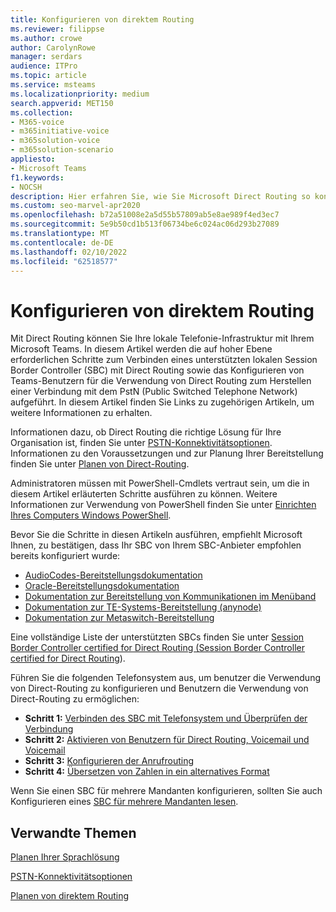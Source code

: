 ```yaml
---
title: Konfigurieren von direktem Routing
ms.reviewer: filippse
ms.author: crowe
author: CarolynRowe
manager: serdars
audience: ITPro
ms.topic: article
ms.service: msteams
ms.localizationpriority: medium
search.appverid: MET150
ms.collection:
- M365-voice
- m365initiative-voice
- m365solution-voice
- m365solution-scenario
appliesto:
- Microsoft Teams
f1.keywords:
- NOCSH
description: Hier erfahren Sie, wie Sie Microsoft Direct Routing so konfigurieren, dass Ihre lokale Telefonieinfrastruktur mit ihrer Telefonie Teams Telefonsystem.
ms.custom: seo-marvel-apr2020
ms.openlocfilehash: b72a51008e2a5d55b57809ab5e8ae989f4ed3ec7
ms.sourcegitcommit: 5e9b50cd1b513f06734be6c024ac06d293b27089
ms.translationtype: MT
ms.contentlocale: de-DE
ms.lasthandoff: 02/10/2022
ms.locfileid: "62518577"
---
```

# <a name="configure-direct-routing"></a>Konfigurieren von direktem Routing

Mit Direct Routing können Sie Ihre lokale Telefonie-Infrastruktur mit Ihrem Microsoft Teams. In diesem Artikel werden die auf hoher Ebene erforderlichen Schritte zum Verbinden eines unterstützten lokalen Session Border Controller (SBC) mit Direct Routing sowie das Konfigurieren von Teams-Benutzern für die Verwendung von Direct Routing zum Herstellen einer Verbindung mit dem PstN (Public Switched Telephone Network) aufgeführt. In diesem Artikel finden Sie Links zu zugehörigen Artikeln, um weitere Informationen zu erhalten.  

Informationen dazu, ob Direct Routing die richtige Lösung für Ihre Organisation ist, finden Sie unter [PSTN-Konnektivitätsoptionen](pstn-connectivity.md). Informationen zu den Voraussetzungen und zur Planung Ihrer Bereitstellung finden Sie unter [Planen von Direct-Routing](direct-routing-plan.md).

Administratoren müssen mit PowerShell-Cmdlets vertraut sein, um die in diesem Artikel erläuterten Schritte ausführen zu können. Weitere Informationen zur Verwendung von PowerShell finden Sie unter [Einrichten Ihres Computers Windows PowerShell](/SkypeForBusiness/set-up-your-computer-for-windows-powershell/set-up-your-computer-for-windows-powershell). 

Bevor Sie die Schritte in diesen Artikeln ausführen, empfiehlt Microsoft Ihnen, zu bestätigen, dass Ihr SBC von Ihrem SBC-Anbieter empfohlen bereits konfiguriert wurde: 

- [AudioCodes-Bereitstellungsdokumentation](https://www.audiocodes.com/solutions-products/products/products-for-microsoft-365/direct-routing-for-microsoft-teams)
- [Oracle-Bereitstellungsdokumentation](https://www.oracle.com/industries/communications/enterprise-session-border-controller/microsoft.html)
- [Dokumentation zur Bereitstellung von Kommunikationen im Menüband](https://ribboncommunications.com/solutions/enterprise-solutions/microsoft-solutions/direct-routing-microsoft-teams-calling)
- [Dokumentation zur TE-Systems-Bereitstellung (anynode)](https://www.anynode.de/anynode-and-microsoft-teams/)
- [Dokumentation zur Metaswitch-Bereitstellung](https://www.metaswitch.com/products/core-network/perimeta-sbc)

Eine vollständige Liste der unterstützten SBCs finden Sie unter [Session Border Controller certified for Direct Routing (Session Border Controller certified for Direct Routing](direct-routing-border-controllers.md)).

Führen Sie die folgenden Telefonsystem aus, um benutzer die Verwendung von Direct-Routing zu konfigurieren und Benutzern die Verwendung von Direct-Routing zu ermöglichen: 

- **Schritt 1:** [Verbinden des SBC mit Telefonsystem und Überprüfen der Verbindung](direct-routing-connect-the-sbc.md)
- **Schritt 2:** [Aktivieren von Benutzern für Direct Routing, Voicemail und Voicemail](direct-routing-enable-users.md)
- **Schritt 3:** [Konfigurieren der Anrufrouting](direct-routing-voice-routing.md)
- **Schritt 4:** [Übersetzen von Zahlen in ein alternatives Format](direct-routing-translate-numbers.md) 

Wenn Sie einen SBC für mehrere Mandanten konfigurieren, sollten Sie auch Konfigurieren eines [SBC für mehrere Mandanten lesen](direct-routing-sbc-multiple-tenants.md).


## <a name="related-topics"></a>Verwandte Themen

[Planen Ihrer Sprachlösung](cloud-voice-landing-page.md)

[PSTN-Konnektivitätsoptionen](pstn-connectivity.md)

[Planen von direktem Routing](direct-routing-plan.md)